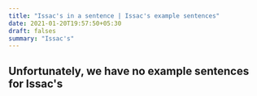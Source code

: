 ```yaml
---
title: "Issac's in a sentence | Issac's example sentences"
date: 2021-01-20T19:57:50+05:30
draft: falses
summary: "Issac's"
---
```

## Unfortunately, we have no example sentences for Issac's                 
